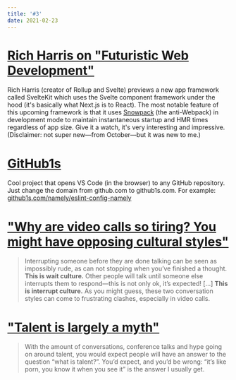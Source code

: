 ```yaml
---
title: '#3'
date: 2021-02-23
---
```


# [Rich Harris on "Futuristic Web Development"](https://www.youtube.com/watch?v=qSfdtmcZ4d0)

Rich Harris (creator of Rollup and Svelte) previews a new app framework called SvelteKit which uses the Svelte component framework under the hood (it's basically what Next.js is to React). The most notable feature of this upcoming framework is that it uses [Snowpack](https://www.snowpack.dev/) (the anti-Webpack) in development mode to maintain instantaneous startup and HMR times regardless of app size. Give it a watch, it's very interesting and impressive. (Disclaimer: not super new—from October—but it was new to me.)

# [GitHub1s](https://github.com/conwnet/github1s)

Cool project that opens VS Code (in the browser) to any GitHub repository. Just change the domain from github.com to github1s.com. For example: [github1s.com/namely/eslint-config-namely](https://github1s.com/namely/eslint-config-namely)

# ["Why are video calls so tiring? You might have opposing cultural styles"](https://stackoverflow.blog/2021/02/11/why-are-video-calls-so-tiring-you-might-be-misreading-cultural-styles/)

> Interrupting someone before they are done talking can be seen as impossibly rude, as can not stopping when you’ve finished a thought. **This is wait culture.** Other people will talk until someone else interrupts them to respond—this is not only ok, it’s expected! [...] **This is interrupt culture.** As you might guess, these two conversation styles can come to frustrating clashes, especially in video calls.

# ["Talent is largely a myth"](https://blog.nukemberg.com/post/talent-is-largely-a-myth/)

> With the amount of conversations, conference talks and hype going on around talent, you would expect people will have an answer to the question “what is talent?”. You’d expect, and you’d be wrong: “it’s like porn, you know it when you see it” is the answer I usually get.

